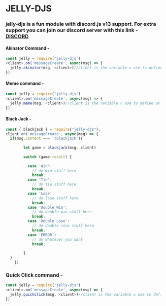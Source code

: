 # JELLY-DJS 
### jelly-djs is a fun module with discord.js v13 support. For extra support you can join our discord server with this link - [DISCORD](https://discord.gg/YhpFXWwh7F)
#### Akinator Command - 
```js
const jelly = require('jelly-djs')
<client>.on('messageCreate', async(msg) => {
  jelly.akinator(msg, <client>)//client is the variable u use to define ur discord client.  
})
```
#### Meme command -
```js
const jelly = require('jelly-djs')
<client>.on('messageCreate', async(msg) => {
  jelly.meme(msg, <client>)//client is the variable u use to define ur discord client.  
})
```
#### Black Jack - 
```js
const { blackjack } = require("jelly-djs");
client.on('messageCreate', async(msg) => {
  if(msg.content === '!blackjack'){
        
        let game = blackjack(msg, client)
        
        switch (game.result) {
            
          case 'Win':
            // do win stuff here
            break;
          case 'Tie':
            // do tie stuff here
            break;
          case 'Lose':
            // do lose stuff here
            break;
          case 'Double Win':
            // do double win stuff here
            break;
          case 'Double Lose':
            // do double lose stuff here
            break;
          case 'ERROR':
            // do whatever you want
            break;
            
        }
  } 
    })
```
### Quick Click command - 
```js
const jelly = require('jelly-djs')
<client>.on('messageCreate', async(msg) => {
  jelly.quickclick(msg, <client>)//client is the variable u use to define ur discord client.  
})
```